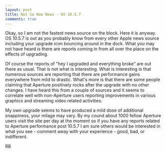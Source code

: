 ```yaml
---
layout: post
title: Not So New News - OS 10.5.7
comments: true
---
```

Okay, so I am not the fastest news source on the block. Here it is anyway. OS 10.5.7 is out as you probably know from every other Apple news source including your upgrade icon bouncing around in the dock. What you may not have heard is there are reports coming in from all over the place on the effects of upgrading.

Of course the reports of "hey I upgraded and everything broke" are out there as usual. That is not what is interesting. What is interesting is that numerous sources are reporting that there are performance gains everywhere from mild to drastic. What's more is that there are some people claiming that Aperture positively rocks after the upgrade with no other changes. I have heard this from a couple of sources and it seems to correlate well with non-Aperture users reporting improvements in various graphics and streaming video related activities.

My own upgrade seems to have produced a mild dose of additional snappiness, your milage may vary. By my cound about 1000 fellow Aperture users visit the site per day at the moment so if you have any reports related to Aperture performance post 10.5.7 I am sure others would be interested in what you see - comment away with your experience - good, bad, or indifferent.

RB